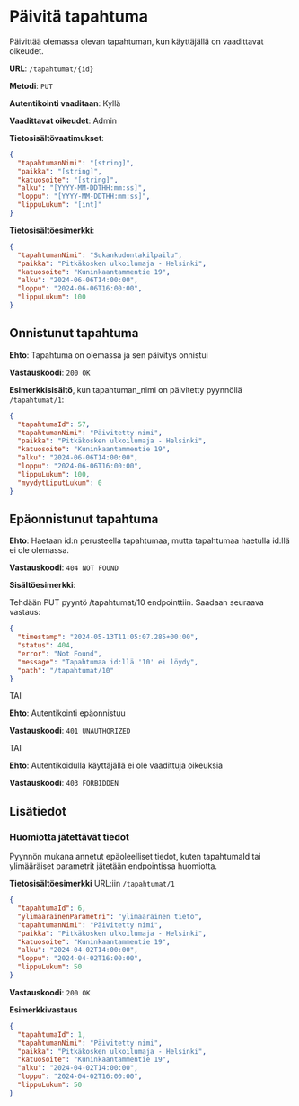 # Päivitä tapahtuma

Päivittää olemassa olevan tapahtuman, kun käyttäjällä on vaadittavat oikeudet.

**URL**: `/tapahtumat/{id}`

**Metodi**: `PUT`

**Autentikointi vaaditaan**: Kyllä

**Vaadittavat oikeudet**: Admin

**Tietosisältövaatimukset**:

```json
{
  "tapahtumanNimi": "[string]",
  "paikka": "[string]",
  "katuosoite": "[string]",
  "alku": "[YYYY-MM-DDTHH:mm:ss]",
  "loppu": "[YYYY-MM-DDTHH:mm:ss]",
  "lippuLukum": "[int]"
}
```

**Tietosisältöesimerkki**:

```json
{
  "tapahtumanNimi": "Sukankudontakilpailu",
  "paikka": "Pitkäkosken ulkoilumaja - Helsinki",
  "katuosoite": "Kuninkaantammentie 19",
  "alku": "2024-06-06T14:00:00",
  "loppu": "2024-06-06T16:00:00",
  "lippuLukum": 100
}
```

## Onnistunut tapahtuma

**Ehto**: Tapahtuma on olemassa ja sen päivitys onnistui

**Vastauskoodi**: `200 OK`

**Esimerkkisisältö**, kun tapahtuman_nimi on päivitetty pyynnöllä `/tapahtumat/1`:

```json
{
  "tapahtumaId": 57,
  "tapahtumanNimi": "Päivitetty nimi",
  "paikka": "Pitkäkosken ulkoilumaja - Helsinki",
  "katuosoite": "Kuninkaantammentie 19",
  "alku": "2024-06-06T14:00:00",
  "loppu": "2024-06-06T16:00:00",
  "lippuLukum": 100,
  "myydytLiputLukum": 0
}
```

## Epäonnistunut tapahtuma

**Ehto**: Haetaan id:n perusteella tapahtumaa, mutta tapahtumaa haetulla id:llä ei ole olemassa.

**Vastauskoodi**: `404 NOT FOUND`

**Sisältöesimerkki**:

Tehdään PUT pyyntö /tapahtumat/10 endpointtiin. Saadaan seuraava vastaus:

```json
{
  "timestamp": "2024-05-13T11:05:07.285+00:00",
  "status": 404,
  "error": "Not Found",
  "message": "Tapahtumaa id:llä '10' ei löydy",
  "path": "/tapahtumat/10"
}
```

TAI

**Ehto**: Autentikointi epäonnistuu

**Vastauskoodi**: `401 UNAUTHORIZED`

TAI

**Ehto**: Autentikoidulla käyttäjällä ei ole vaadittuja oikeuksia

**Vastauskoodi**: `403 FORBIDDEN`

## Lisätiedot

### Huomiotta jätettävät tiedot

Pyynnön mukana annetut epäoleelliset tiedot, kuten tapahtumaId tai ylimääräiset parametrit jätetään endpointissa huomiotta.

**Tietosisältöesimerkki** URL:iin `/tapahtumat/1`

```json
{
  "tapahtumaId": 6,
  "ylimaarainenParametri": "ylimaarainen tieto",
  "tapahtumanNimi": "Päivitetty nimi",
  "paikka": "Pitkäkosken ulkoilumaja - Helsinki",
  "katuosoite": "Kuninkaantammentie 19",
  "alku": "2024-04-02T14:00:00",
  "loppu": "2024-04-02T16:00:00",
  "lippuLukum": 50
}
```

**Vastauskoodi**: `200 OK`

**Esimerkkivastaus**

```json
{
  "tapahtumaId": 1,
  "tapahtumanNimi": "Päivitetty nimi",
  "paikka": "Pitkäkosken ulkoilumaja - Helsinki",
  "katuosoite": "Kuninkaantammentie 19",
  "alku": "2024-04-02T14:00:00",
  "loppu": "2024-04-02T16:00:00",
  "lippuLukum": 50
}
```
